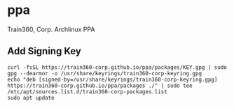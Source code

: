 # ppa

Train360, Corp. Archlinux PPA

## Add Signing Key

```shell
curl -fsSL https://train360-corp.github.io/ppa/packages/KEY.gpg | sudo gpg --dearmor -o /usr/share/keyrings/train360-corp-keyring.gpg
echo "deb [signed-by=/usr/share/keyrings/train360-corp-keyring.gpg] https://train360-corp.github.io/ppa/packages ./" | sudo tee /etc/apt/sources.list.d/train360-corp-packages.list
sudo apt update
```